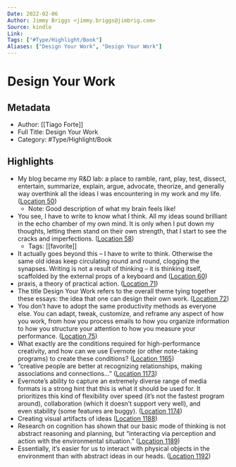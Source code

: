 ```yaml
---
Date: 2022-02-06
Author: Jimmy Briggs <jimmy.briggs@jimbrig.com>
Source: kindle
Link: 
Tags: ["#Type/Highlight/Book"]
Aliases: ["Design Your Work", "Design Your Work"]
---
```

# Design Your Work

## Metadata
- Author: [[Tiago Forte]]
- Full Title: Design Your Work
- Category: #Type/Highlight/Book

## Highlights
- My blog became my R&D lab: a place to ramble, rant, play, test, dissect, entertain, summarize, explain, argue, advocate, theorize, and generally way overthink all the ideas I was encountering in my work and my life. ([Location 50](https://readwise.io/to_kindle?action=open&asin=B075VXH7ZL&location=50))
    - Note: Good description of what my brain feels like!
- You see, I have to write to know what I think. All my ideas sound brilliant in the echo chamber of my own mind. It is only when I put down my thoughts, letting them stand on their own strength, that I start to see the cracks and imperfections. ([Location 58](https://readwise.io/to_kindle?action=open&asin=B075VXH7ZL&location=58))
    - Tags: [[favorite]] 
- It actually goes beyond this – I have to write to think. Otherwise the same old ideas keep circulating round and round, clogging the synapses. Writing is not a result of thinking – it is thinking itself, scaffolded by the external props of a keyboard and ([Location 60](https://readwise.io/to_kindle?action=open&asin=B075VXH7ZL&location=60))
- praxis, a theory of practical action. ([Location 71](https://readwise.io/to_kindle?action=open&asin=B075VXH7ZL&location=71))
- The title Design Your Work refers to the overall theme tying together these essays: the idea that one can design their own work. ([Location 72](https://readwise.io/to_kindle?action=open&asin=B075VXH7ZL&location=72))
- You don’t have to adopt the same productivity methods as everyone else. You can adapt, tweak, customize, and reframe any aspect of how you work, from how you process emails to how you organize information to how you structure your attention to how you measure your performance. ([Location 75](https://readwise.io/to_kindle?action=open&asin=B075VXH7ZL&location=75))
- What exactly are the conditions required for high-performance creativity, and how can we use Evernote (or other note-taking programs) to create these conditions? ([Location 1165](https://readwise.io/to_kindle?action=open&asin=B075VXH7ZL&location=1165))
- “creative people are better at recognizing relationships, making associations and connections…” ([Location 1173](https://readwise.io/to_kindle?action=open&asin=B075VXH7ZL&location=1173))
- Evernote’s ability to capture an extremely diverse range of media formats is a strong hint that this is what it should be used for. It prioritizes this kind of flexibility over speed (it’s not the fastest program around), collaboration (which it doesn’t support very well), and even stability (some features are buggy). ([Location 1174](https://readwise.io/to_kindle?action=open&asin=B075VXH7ZL&location=1174))
- Creating visual artifacts of ideas ([Location 1188](https://readwise.io/to_kindle?action=open&asin=B075VXH7ZL&location=1188))
- Research on cognition has shown that our basic mode of thinking is not abstract reasoning and planning, but “interacting via perception and action with the environmental situation.” ([Location 1189](https://readwise.io/to_kindle?action=open&asin=B075VXH7ZL&location=1189))
- Essentially, it’s easier for us to interact with physical objects in the environment than with abstract ideas in our heads. ([Location 1192](https://readwise.io/to_kindle?action=open&asin=B075VXH7ZL&location=1192))
